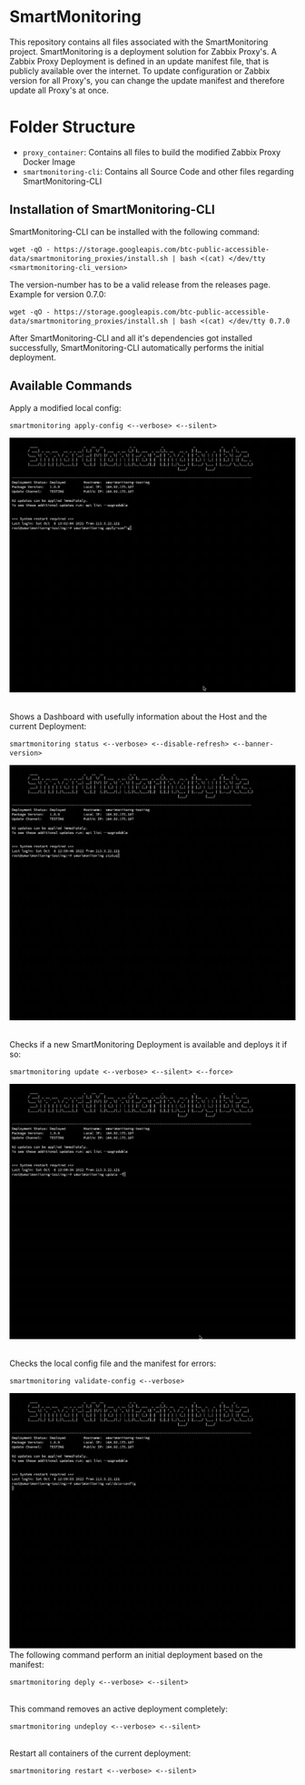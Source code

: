 # SmartMonitoring
This repository contains all files associated with the SmartMonitoring project.
SmartMonitoring is a deployment solution for Zabbix Proxy's.
A Zabbix Proxy Deployment is defined in an update manifest file, that is publicly available over the internet.
To update configuration or Zabbix version for all Proxy's, you can change the update manifest and therefore update all Proxy's at once.

# Folder Structure
- `proxy_container`: Contains all files to build the modified Zabbix Proxy Docker Image
- `smartmonitoring-cli`: Contains all Source Code and other files regarding SmartMonitoring-CLI

## Installation of SmartMonitoring-CLI
SmartMonitoring-CLI can be installed with the following command:
````
wget -qO - https://storage.googleapis.com/btc-public-accessible-data/smartmonitoring_proxies/install.sh | bash <(cat) </dev/tty <smartmonitoring-cli_version>
````
The version-number has to be a valid release from the releases page.
Example for version 0.7.0:
````
wget -qO - https://storage.googleapis.com/btc-public-accessible-data/smartmonitoring_proxies/install.sh | bash <(cat) </dev/tty 0.7.0
````
After SmartMonitoring-CLI and all it's dependencies got installed successfully, SmartMonitoring-CLI automatically performs the initial deployment.

## Available Commands
Apply a modified local config:
````
smartmonitoring apply-config <--verbose> <--silent>
````
![](https://github.com/Noahnc/smartmonitoring/blob/main/asset/apply-config.gif)

\
Shows a Dashboard with usefully information about the Host and the current Deployment:
````
smartmonitoring status <--verbose> <--disable-refresh> <--banner-version>
````
![](https://github.com/Noahnc/smartmonitoring/blob/main/asset/status-dashboard.gif)

\
Checks if a new SmartMonitoring Deployment is available and deploys it if so:
````
smartmonitoring update <--verbose> <--silent> <--force>
````
![](https://github.com/Noahnc/smartmonitoring/blob/main/asset/update.gif)

\
Checks the local config file and the manifest for errors:
````
smartmonitoring validate-config <--verbose>
````
![](https://github.com/Noahnc/smartmonitoring/blob/main/asset/validate-config.gif)
\
The following command perform an initial deployment based on the manifest:
````
smartmonitoring deply <--verbose> <--silent>
````
\
This command removes an active deployment completely:
````
smartmonitoring undeploy <--verbose> <--silent>
````
\
Restart all containers of the current deployment:
````
smartmonitoring restart <--verbose> <--silent>
````


